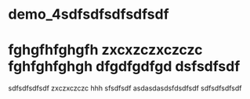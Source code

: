 # demo_4sdfsdfsdfsdfsdf

fghgfhfghgfh
zxcxzczxczczc
fghfghfghgh
dfgdfgdfgd
dsfsdfsdf
=======
sdfsdfsdfsdf
zxczxczczc
hhh
sfsdfsdf
asdasdasdsfdsdfsdf
sdfsdfsdfsdf
